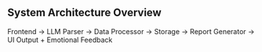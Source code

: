 ## System Architecture Overview

Frontend → LLM Parser → Data Processor → Storage → Report Generator → UI Output + Emotional Feedback